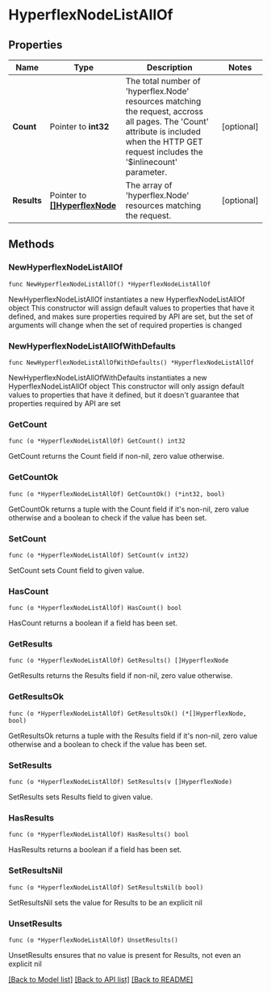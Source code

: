# HyperflexNodeListAllOf

## Properties

Name | Type | Description | Notes
------------ | ------------- | ------------- | -------------
**Count** | Pointer to **int32** | The total number of &#39;hyperflex.Node&#39; resources matching the request, accross all pages. The &#39;Count&#39; attribute is included when the HTTP GET request includes the &#39;$inlinecount&#39; parameter. | [optional] 
**Results** | Pointer to [**[]HyperflexNode**](HyperflexNode.md) | The array of &#39;hyperflex.Node&#39; resources matching the request. | [optional] 

## Methods

### NewHyperflexNodeListAllOf

`func NewHyperflexNodeListAllOf() *HyperflexNodeListAllOf`

NewHyperflexNodeListAllOf instantiates a new HyperflexNodeListAllOf object
This constructor will assign default values to properties that have it defined,
and makes sure properties required by API are set, but the set of arguments
will change when the set of required properties is changed

### NewHyperflexNodeListAllOfWithDefaults

`func NewHyperflexNodeListAllOfWithDefaults() *HyperflexNodeListAllOf`

NewHyperflexNodeListAllOfWithDefaults instantiates a new HyperflexNodeListAllOf object
This constructor will only assign default values to properties that have it defined,
but it doesn't guarantee that properties required by API are set

### GetCount

`func (o *HyperflexNodeListAllOf) GetCount() int32`

GetCount returns the Count field if non-nil, zero value otherwise.

### GetCountOk

`func (o *HyperflexNodeListAllOf) GetCountOk() (*int32, bool)`

GetCountOk returns a tuple with the Count field if it's non-nil, zero value otherwise
and a boolean to check if the value has been set.

### SetCount

`func (o *HyperflexNodeListAllOf) SetCount(v int32)`

SetCount sets Count field to given value.

### HasCount

`func (o *HyperflexNodeListAllOf) HasCount() bool`

HasCount returns a boolean if a field has been set.

### GetResults

`func (o *HyperflexNodeListAllOf) GetResults() []HyperflexNode`

GetResults returns the Results field if non-nil, zero value otherwise.

### GetResultsOk

`func (o *HyperflexNodeListAllOf) GetResultsOk() (*[]HyperflexNode, bool)`

GetResultsOk returns a tuple with the Results field if it's non-nil, zero value otherwise
and a boolean to check if the value has been set.

### SetResults

`func (o *HyperflexNodeListAllOf) SetResults(v []HyperflexNode)`

SetResults sets Results field to given value.

### HasResults

`func (o *HyperflexNodeListAllOf) HasResults() bool`

HasResults returns a boolean if a field has been set.

### SetResultsNil

`func (o *HyperflexNodeListAllOf) SetResultsNil(b bool)`

 SetResultsNil sets the value for Results to be an explicit nil

### UnsetResults
`func (o *HyperflexNodeListAllOf) UnsetResults()`

UnsetResults ensures that no value is present for Results, not even an explicit nil

[[Back to Model list]](../README.md#documentation-for-models) [[Back to API list]](../README.md#documentation-for-api-endpoints) [[Back to README]](../README.md)


